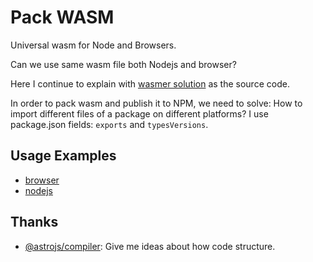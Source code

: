 # Pack WASM
Universal wasm for Node and Browsers.

Can we use same wasm file both Nodejs and browser?

Here I continue to explain with [wasmer solution](../../examples/wasmer/) as the source code.

In order to pack wasm and publish it to NPM, we need to solve: How to import different files of a package on different platforms? I use package.json fields: `exports` and `typesVersions`.

## Usage Examples

* [browser](../../examples/browser-using-wasm/README.md)
* [nodejs](../../examples/nodejs-using-wasm/README.md)

## Thanks

* [@astrojs/compiler](https://github.com/withastro/compiler/tree/main): Give me ideas about how code structure.